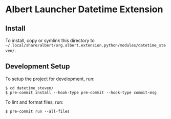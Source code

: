 # Albert Launcher Datetime Extension
## Install
To install, copy or symlink this directory to `~/.local/share/albert/org.albert.extension.python/modules/datetime_steven/`.

## Development Setup
To setup the project for development, run:

    $ cd datetime_steven/
    $ pre-commit install --hook-type pre-commit --hook-type commit-msg

To lint and format files, run:

    $ pre-commit run --all-files
